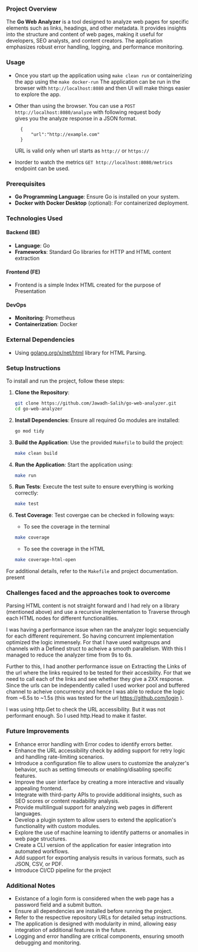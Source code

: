 
### Project Overview
The **Go Web Analyzer** is a tool designed to analyze web pages for specific elements such as links, headings, and other metadata. It provides insights into the structure and content of web pages, making it useful for developers, SEO analysts, and content creators. The application emphasizes robust error handling, logging, and performance monitoring.


### Usage

- Once you start up the application using `make clean run` or containerizing the app using the `make docker-run`
  The application can be run in the browser with `http://localhost:8080` and then UI will make things easier to explore the app.

- Other than using the browser. You can use a `POST http://localhost:8080/analyze` with following request body  
  gives you the analyze response in a JSON format.

  ```
    {
        "url":"http://example.com"
    }
  ```

  URL is valid only when url starts as `http://` or `https://`

- Inorder to watch the metrics `GET http://localhost:8080/metrics` endpoint can be used.

### Prerequisites
- **Go Programming Language**: Ensure Go is installed on your system. 
- **Docker with Docker Desktop** (optional): For containerized deployment. 

### Technologies Used
#### Backend (BE)
- **Language**: Go
- **Frameworks**: Standard Go libraries for HTTP and HTML content extraction

#### Frontend (FE)
- Frontend is a simple Index HTML created for the purpose of Presentation

#### DevOps
- **Monitoring**: Prometheus
- **Containerization**: Docker


### External Dependencies
- Using [golang.org/x/net/html](https://pkg.go.dev/golang.org/x/net/html) library for HTML Parsing. 

### Setup Instructions
To install and run the project, follow these steps:

1. **Clone the Repository**:
    ```bash
    git clone https://github.com/Jawadh-Salih/go-web-analyzer.git
    cd go-web-analyzer
    ```

2. **Install Dependencies**:
    Ensure all required Go modules are installed:
    ```bash
    go mod tidy
    ```

3. **Build the Application**:
    Use the provided `Makefile` to build the project:
    ```bash
    make clean build
    ```

4. **Run the Application**:
    Start the application using:
    ```bash
    make run
    ```

5. **Run Tests**:
    Execute the test suite to ensure everything is working correctly:
    ```bash
    make test
    ```

6. **Test Coverage**:
    Test covergae can be checked in following ways:
    - To see the coverage in the terminal
    ```bash
    make coverage
    ```
    - To see the coverage in the HTML
    ```bash
    make coverage-html-open
    ```


For additional details, refer to the `Makefile` and project documentation.
present


### Challenges faced and the approaches took to overcome

Parsing HTML content is not straight forward and I had rely on a library (mentioned above) and use a recursive implementation to Traverse through each HTML nodes for different functionalities.

I was having a performance issue when ran the analyzer logic sequencially for each different requirement. So having concurrent implementation optimized the logic immensely. For that I have used waitgroups and channels with a Defined struct to acheive a smooth parallelism. With this I managed to reduce the analyzer time from 9s to 6s.

Further to this, I had another performance issue on Extracting the Links of the url where the links required to be tested for their accesbility. For that we need to call each of the links and see whether they give a 2XX response. Since the urls can be independently called I used worker pool and buffered channel to acheive concurrency and hence I was able to reduce the logic from ~6.5s to ~1.5s (this was tested for the url https://github.com/login ).

I was using http.Get to check the URL accessibility. But it was not performant enough. So I used http.Head to make it faster. 


### Future Improvements
- Enhance error handling with Error codes to identify errors better.
- Enhance the URL accessibility check by adding support for retry logic and handling rate-limiting scenarios.
- Introduce a configuration file to allow users to customize the analyzer's behavior, such as setting timeouts or enabling/disabling specific features.
- Improve the user interface by creating a more interactive and visually appealing frontend.
- Integrate with third-party APIs to provide additional insights, such as SEO scores or content readability analysis.
- Provide multilingual support for analyzing web pages in different languages.
- Develop a plugin system to allow users to extend the application's functionality with custom modules.
- Explore the use of machine learning to identify patterns or anomalies in web page structures.
- Create a CLI version of the application for easier integration into automated workflows.
- Add support for exporting analysis results in various formats, such as JSON, CSV, or PDF.
- Introduce CI/CD pipeline for the project

### Additional Notes
- Existance of a login form is considered when the web page has a password field and a submit button.
- Ensure all dependencies are installed before running the project.
- Refer to the respective repository URLs for detailed setup instructions.
- The application is designed with modularity in mind, allowing easy integration of additional features in the future.
- Logging and error handling are critical components, ensuring smooth debugging and monitoring.

 